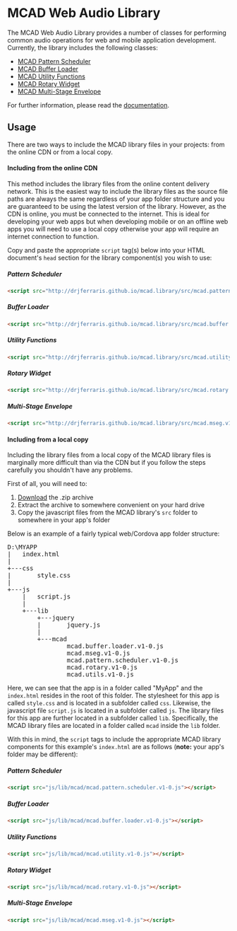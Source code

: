 # MCAD Web Audio Library 

The MCAD Web Audio Library provides a number of classes for performing common audio operations for web and mobile application development. Currently, the library includes the following classes:

  - [MCAD Pattern Scheduler](http://drjferraris.github.io/mcad.library/doc/Scheduler.html)
  - [MCAD Buffer Loader](http://drjferraris.github.io/mcad.library/doc/BufferLoader.html)
  - [MCAD Utility Functions](http://drjferraris.github.io/mcad.library/doc/mcad.html)
  - [MCAD Rotary Widget](http://drjferraris.github.io/mcad.library/doc/Rotary.html)
  - [MCAD Multi-Stage Envelope](http://drjferraris.github.io/mcad.library/doc/mseg.html)
  
For further information, please read the [documentation](http://drjferraris.github.io/mcad.library/doc/index.html).

## **Usage**

There are two ways to include the MCAD library files in your projects: from the online CDN or from a local copy.

#### **Including from the online CDN**

This method includes the library files from the online content delivery network. This is the easiest way to include the library files as the source file paths are always the same regardless of your app folder structure and you are guaranteed to be using the latest version of the library. However, as the CDN is online, you must be connected to the internet. This is ideal for developing your web apps but when developing mobile or on an offline web apps you will need to use a local copy otherwise your app will require an internet connection to function.

Copy and paste the appropriate `script` tag(s) below into your HTML document's `head` section for the library component(s) you wish to use:

##### **Pattern Scheduler**

```html
<script src="http://drjferraris.github.io/mcad.library/src/mcad.pattern.scheduler.v1-0.js"></script>
```

##### **Buffer Loader**

```html
<script src="http://drjferraris.github.io/mcad.library/src/mcad.buffer.loader.v1-0.js"></script>
```

##### **Utility Functions**

```html
<script src="http://drjferraris.github.io/mcad.library/src/mcad.utility.v1-0.js"></script>
```

##### **Rotary Widget**

```html
<script src="http://drjferraris.github.io/mcad.library/src/mcad.rotary.v1-0.js"></script>
```

##### **Multi-Stage Envelope**

```html
<script src="http://drjferraris.github.io/mcad.library/src/mcad.mseg.v1-0.js"></script>
```

#### **Including from a local copy**

Including the library files from a local copy of the MCAD library files is marginally more difficult than via the CDN but if you follow the steps carefully you shouldn't have any problems. 

First of all, you will need to:

1. [Download](https://github.com/drjferraris/mcad.library/zipball/master) the .zip archive
2. Extract the archive to somewhere convenient on your hard drive
3. Copy the javascript files from the MCAD library's `src` folder to somewhere in your app's folder

Below is an example of a fairly typical web/Cordova app folder structure:

<pre>
D:\MYAPP
|   index.html
|
+---css
|       style.css
|
+---js
    |   script.js
    |
    +---lib
        +---jquery
        |       jquery.js
        |
        +---mcad
                mcad.buffer.loader.v1-0.js
                mcad.mseg.v1-0.js
                mcad.pattern.scheduler.v1-0.js
                mcad.rotary.v1-0.js
                mcad.utils.v1-0.js
</pre>

Here, we can see that the app is in a folder called "MyApp" and the `index.html` resides in the root of this folder. The stylesheet for this app is called `style.css` and is located in a subfolder called `css`. Likewise, the javascript file `script.js` is located in a subfolder called `js`. The library files for this app are further located in a subfolder called `lib`. Specifically, the MCAD library files are located in a folder called `mcad` inside the `lib` folder.

With this in mind, the `script` tags to include the appropriate MCAD library components for this example's `index.html` are as follows (**note:** your app's folder may be different):

##### **Pattern Scheduler**

```html
<script src="js/lib/mcad/mcad.pattern.scheduler.v1-0.js"></script>
```

##### **Buffer Loader**

```html
<script src="js/lib/mcad/mcad.buffer.loader.v1-0.js"></script>
```

##### **Utility Functions**

```html
<script src="js/lib/mcad/mcad.utility.v1-0.js"></script>
```

##### **Rotary Widget**

```html
<script src="js/lib/mcad/mcad.rotary.v1-0.js"></script>
```

##### **Multi-Stage Envelope**

```html
<script src="js/lib/mcad/mcad.mseg.v1-0.js"></script>
```